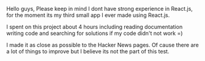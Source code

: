 Hello guys,
Please keep in mind I dont have strong experience in React.js, for the moment its my third small app I ever made using React.js.

I spent on this project about 4 hours including reading documentation writing code and searching for solutions if my code didn't not work =)

I made it as close as possible to the Hacker News pages. Of cause there are a lot of things to improve but I believe its not the part of this test.